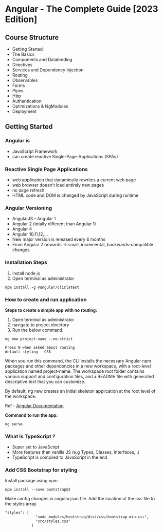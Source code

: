 # Angular - The Complete Guide [2023 Edition]

## Course Structure

- Getting Started
- The Basics
- Components and Databinding
- Directives
- Services and Dependency Injection
- Routing
- Observables
- Forms
- Pipes
- Http
- Authentication
- Optimizations & NgModules
- Deployment

## Getting Started

### Angular is

- JavaScript Framework
- can create reactive Single-Page-Applications (SPAs)

### Reactive Single Page Applications

- web application that dynamically rewrites a current web page
- web browser doesn't load entirely new pages
- no page refresh
- HTML code and DOM is changed by JavaScript during runtime

### Angular Versioning

- AngularJS - Angular 1
- Angular 2 (totally different than Angular 1)
- Angular 4
- Angular 10,11,12,...
- New major version is released every 6 months
- From Angular 2 onwards -> small, incremental, backwards-compatible changes

### Installation Steps

1. Install node js
2. Open terminal as administrator
```
npm install -g @angular/cli@latest
```
### How to create and run application

**Steps to create a simple app with no routing:**
1. Open terminal as administrator
2. navigate to project directory
3. Run the below command.
```
ng new project-name --no-strict

Press N when asked about routing
default styling - CSS
```
When you run this command, the CLI installs the necessary Angular npm packages and other dependencies in a new workspace, with a root-level application named project-name. The workspace root folder contains various support and configuration files, and a README file with generated descriptive text that you can customize.

By default, ng new creates an initial skeleton application at the root level of the workspace.

Ref - [Angular Documentation](https://angular.io/guide/file-structure)

**Command to run the app:**

```
ng serve
```
### What is TypeScript ?

- Super set to JavaScript
- More features than vanilla JS (e.g Types, Classes, Interfaces,..)
- TypeScript is compiled to JavaScript in the end

### Add CSS Bootstrap for styling

Install package using npm
```
npm install --save bootstrap@3
```
Make config changes in angular.json file. Add the location of the css file to the styles array.

```
"styles": [
              "node_modules/bootstrap/dist/css/bootstrap.min.css",
              "src/styles.css"
            ]
```